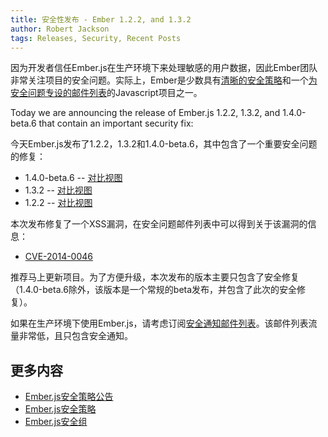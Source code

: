 ```yaml
---
title: 安全性发布 - Ember 1.2.2, and 1.3.2
author: Robert Jackson
tags: Releases, Security, Recent Posts
---
```


因为开发者信任Ember.js在生产环境下来处理敏感的用户数据，因此Ember团队非常关注项目的安全问题。实际上，Ember是少数具有[清晰的安全策略](http://emberjs.com/security/)和一个[为安全问题专设的邮件列表](https://groups.google.com/forum/#!forum/ember-security)的Javascript项目之一。

Today we are announcing the release of Ember.js 1.2.2,
1.3.2, and 1.4.0-beta.6 that contain an important security fix:

今天Ember.js发布了1.2.2，1.3.2和1.4.0-beta.6，其中包含了一个重要安全问题的修复：

* 1.4.0-beta.6 -- [对比视图](https://github.com/emberjs/ember.js/compare/v1.4.0-beta.5...v1.4.0-beta.6)
* 1.3.2 -- [对比视图](https://github.com/emberjs/ember.js/compare/v1.3.1...v1.3.2)
* 1.2.2 -- [对比视图](https://github.com/emberjs/ember.js/compare/v1.2.1...v1.2.2)

本次发布修复了一个XSS漏洞，在安全问题邮件列表中可以得到关于该漏洞的信息：

* [CVE-2014-0046](https://groups.google.com/forum/#!topic/ember-security/1h6FRgr8lXQ)

推荐马上更新项目。为了方便升级，本次发布的版本主要只包含了安全修复（1.4.0-beta.6除外，该版本是一个常规的beta发布，并包含了此次的安全修复）。

如果在生产环境下使用Ember.js，请考虑订阅[安全通知邮件列表](https://groups.google.com/forum/#!forum/ember-security)。该邮件列表流量非常低，且只包含安全通知。

## 更多内容

* [Ember.js安全策略公告](http://emberjs.com/blog/2013/04/05/announcing-the-ember-security-policy.html)
* [Ember.js安全策略](http://emberjs.com/security/)
* [Ember.js安全组](https://groups.google.com/forum/#!forum/ember-security)
